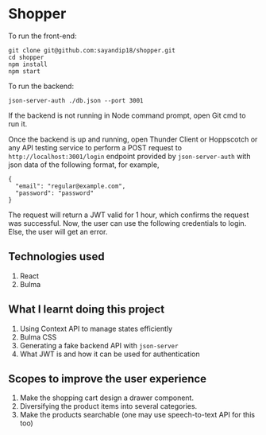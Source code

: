 # Shopper

To run the front-end:

```
git clone git@github.com:sayandip18/shopper.git
cd shopper
npm install
npm start
```

To run the backend:

```
json-server-auth ./db.json --port 3001
```

If the backend is not running in Node command prompt, open Git cmd to run it.

Once the backend is up and running, open Thunder Client or Hoppscotch or any API testing service to perform a POST request to ` http://localhost:3001/login` endpoint provided by `json-server-auth`
with json data of the following format, for example,

```
{
  "email": "regular@example.com",
  "password": "password"
}
```

The request will return a JWT valid for 1 hour, which confirms the request was successful.
Now, the user can use the following credentials to login. Else, the user will get an error.

## Technologies used

1. React
2. Bulma

## What I learnt doing this project

1. Using Context API to manage states efficiently
2. Bulma CSS
3. Generating a fake backend API with `json-server`
4. What JWT is and how it can be used for authentication

## Scopes to improve the user experience

1. Make the shopping cart design a drawer component.
2. Diversifying the product items into several categories.
3. Make the products searchable (one may use speech-to-text API for this too)
